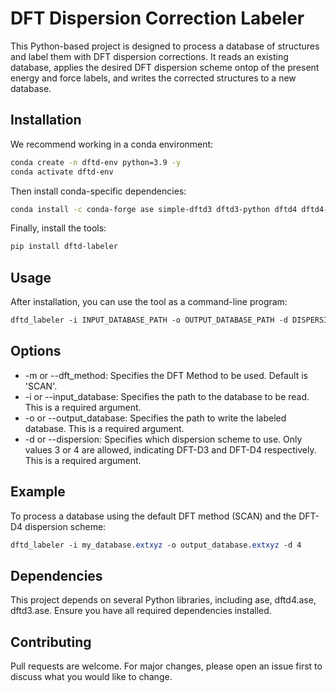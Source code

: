 # DFT Dispersion Correction Labeler

This Python-based project is designed to process a database of structures and 
label them with DFT dispersion corrections. It reads an existing database, 
applies the desired DFT dispersion scheme ontop of the present energy and force
labels, and writes the corrected structures to a new database.

## Installation

We recommend working in a conda environment:

```bash
conda create -n dftd-env python=3.9 -y
conda activate dftd-env
```

Then install conda-specific dependencies:

```bash
conda install -c conda-forge ase simple-dftd3 dftd3-python dftd4 dftd4-python -y
```

Finally, install the tools:

```bash
pip install dftd-labeler
```

## Usage

After installation, you can use the tool as a command-line program:

```css
dftd_labeler -i INPUT_DATABASE_PATH -o OUTPUT_DATABASE_PATH -d DISPERSION_SCHEME
```

## Options

 - -m or --dft_method: Specifies the DFT Method to be used. Default is 'SCAN'.
 - -i or --input_database: Specifies the path to the database to be read. This is a required argument.
 - -o or --output_database: Specifies the path to write the labeled database. This is a required argument.
 - -d or --dispersion: Specifies which dispersion scheme to use. Only values 3 or 4 are allowed, indicating DFT-D3 and DFT-D4 respectively. This is a required argument.

## Example

To process a database using the default DFT method (SCAN) and the DFT-D4 dispersion scheme:

```css
dftd_labeler -i my_database.extxyz -o output_database.extxyz -d 4
```

## Dependencies

This project depends on several Python libraries, including ase, dftd4.ase, 
dftd3.ase. Ensure you have all required dependencies installed.

## Contributing

Pull requests are welcome. For major changes, please open an issue first to 
discuss what you would like to change.